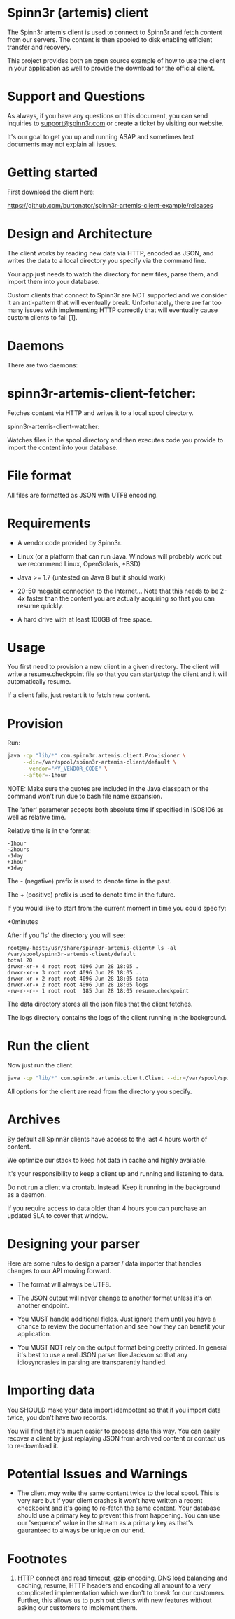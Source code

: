 Spinn3r (artemis) client
========================

The Spinn3r artemis client is used to connect to Spinn3r and fetch content from
our servers.  The content is then spooled to disk enabling efficient transfer 
and recovery. 

This project provides both an open source example of how to use the client 
in your application as well to provide the download for the official client.

Support and Questions
========================

As always, if you have any questions on this document, you can send inquiries
to support@spinn3r.com or create a ticket by visiting our website.

It's our goal to get you up and running ASAP and sometimes text documents may
not explain all issues.

Getting started
===============

First download the client here:

https://github.com/burtonator/spinn3r-artemis-client-example/releases

Design and Architecture
=======================

The client works by reading new data via HTTP, encoded as JSON, and writes the
data to a local directory you specify via the command line.

Your app just needs to watch the directory for new files, parse them, and import
them into your database.

Custom clients that connect to Spinn3r are NOT supported and we consider it
an anti-pattern that will eventually break.  Unfortunately, there are far too
many issues with implementing HTTP correctly that will eventually cause custom
clients to fail [1].

Daemons
=======

There are two daemons:

spinn3r-artemis-client-fetcher:
===============================

Fetches content via HTTP and writes it to a local spool directory.
 
spinn3r-artemis-client-watcher:
 
Watches files in the spool directory and then executes code you provide to import
the content into your database.

File format
===========

All files are formatted as JSON with UTF8 encoding.

Requirements
============

- A vendor code provided by Spinn3r.

- Linux (or a platform that can run Java.  Windows will probably work but we
  recommend Linux, OpenSolaris, *BSD)

- Java >= 1.7 (untested on Java 8 but it should work)

- 20-50 megabit connection to the Internet...  Note that this needs to be 2-4x
  faster than the content you are actually acquiring so that you can resume
  quickly.

- A hard drive with at least 100GB of free space.

Usage
=====

You first need to provision a new client in a given directory.  The client will
write a resume.checkpoint file so that you can start/stop the client and it
will automatically resume.

If a client fails, just restart it to fetch new content.

Provision
=========

Run:

```bash
java -cp "lib/*" com.spinn3r.artemis.client.Provisioner \
     --dir=/var/spool/spinn3r-artemis-client/default \
     --vendor="MY_VENDOR_CODE" \
     --after=-1hour
```

NOTE: Make sure the quotes are included in the Java classpath or the command
won't run due to bash file name expansion.

The 'after' parameter accepts both absolute time if specified in ISO8106 as well
as relative time.

Relative time is in the format:

```
-1hour
-2hours
-1day
+1hour
+1day
```

The - (negative) prefix is used to denote time in the past.

The + (positive) prefix is used to denote time in the future.

If you would like to start from the current moment in time you could specify:

 +0minutes

After if you 'ls' the directory you will see:

```
root@my-host:/usr/share/spinn3r-artemis-client# ls -al /var/spool/spinn3r-artemis-client/default
total 20
drwxr-xr-x 4 root root 4096 Jun 28 18:05 .
drwxr-xr-x 3 root root 4096 Jun 28 18:05 ..
drwxr-xr-x 2 root root 4096 Jun 28 18:05 data
drwxr-xr-x 2 root root 4096 Jun 28 18:05 logs
-rw-r--r-- 1 root root  185 Jun 28 18:05 resume.checkpoint
```

The data directory stores all the json files that the client fetches.

The logs directory contains the logs of the client running in the background.

Run the client
==============

Now just run the client.

```bash
java -cp "lib/*" com.spinn3r.artemis.client.Client --dir=/var/spool/spinn3r-artemis-client/default
```

All options for the client are read from the directory you specify.

Archives
========

By default all Spinn3r clients have access to the last 4 hours worth of content.

We optimize our stack to keep hot data in cache and highly available.

It's your responsibility to keep a client up and running and listening to data.

Do not run a client via crontab. Instead.  Keep it running in the background
as a daemon.

If you require access to data older than 4 hours you can purchase an updated SLA
to cover that window.

Designing your parser
====================

Here are some rules to design a parser / data importer that handles changes to 
our API moving forward.

- The format will always be UTF8.

- The JSON output will never change to another format unless it's on another 
  endpoint.

- You MUST handle additional fields. Just ignore them until you have a chance
  to review the documentation and see how they can benefit your application.

- You MUST NOT rely on the output format being pretty printed.  In general it's
  best to use a real JSON parser like Jackson so that any idiosyncrasies in
  parsing are transparently handled.

Importing data
==============

You SHOULD make your data import idempotent so that if you import data twice, you
don't have two records.
  
You will find that it's much easier to process data this way.  You can easily 
recover a client by just replaying JSON from archived content or contact us to 
re-download it.

Potential Issues and Warnings
=============================

* The client *may* write the same content twice to the local spool.  This is
  very rare but if your client crashes it won't have written a recent checkpoint
  and it's going to re-fetch the same content.  Your database should use a primary
  key to prevent this from happening. You can use our 'sequence' value in the
  stream as a primary key as that's gauranteed to always be unique on our end.

Footnotes
=========

1.  HTTP connect and read timeout, gzip encoding, DNS load balancing and
    caching,  resume, HTTP headers and encoding all amount to a very complicated
    implementation which we don't to break for our customers.  Further, this
    allows us to push out clients with new features without asking our customers
    to implement them.
